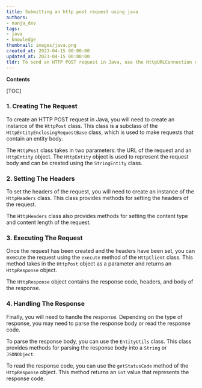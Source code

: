 ```yaml
---
title: Submitting an http post request using java
authors:
- nanja_dev
tags:
- java
- knowledge
thumbnail: images/java.png
created_at: 2023-04-15 00:00:00
updated_at: 2023-04-15 00:00:00
tldr: To send an HTTP POST request in Java, use the HttpURLConnection class to open a connection and use the setDoOutput(true) method to enable output.
---
```


**Contents**

[TOC]

### 1. Creating The Request

To create an HTTP POST request in Java, you will need to create an instance of the `HttpPost` class. This class is a subclass of the `HttpEntityEnclosingRequestBase` class, which is used to make requests that contain an entity body.

The `HttpPost` class takes in two parameters: the URL of the request and an `HttpEntity` object. The `HttpEntity` object is used to represent the request body and can be created using the `StringEntity` class.

### 2. Setting The Headers

To set the headers of the request, you will need to create an instance of the `HttpHeaders` class. This class provides methods for setting the headers of the request.

The `HttpHeaders` class also provides methods for setting the content type and content length of the request.

### 3. Executing The Request

Once the request has been created and the headers have been set, you can execute the request using the `execute` method of the `HttpClient` class. This method takes in the `HttpPost` object as a parameter and returns an `HttpResponse` object.

The `HttpResponse` object contains the response code, headers, and body of the response.

### 4. Handling The Response

Finally, you will need to handle the response. Depending on the type of response, you may need to parse the response body or read the response code.

To parse the response body, you can use the `EntityUtils` class. This class provides methods for parsing the response body into a `String` or `JSONObject`.

To read the response code, you can use the `getStatusCode` method of the `HttpResponse` object. This method returns an `int` value that represents the response code.

